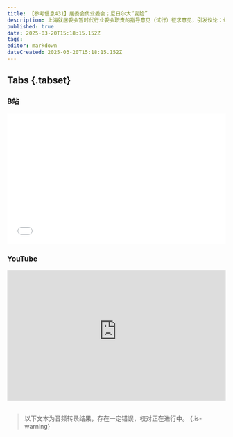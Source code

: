 ```yaml
---
title: 【参考信息431】居委会代业委会；尼日尔大“变脸”
description: 上海就居委会暂时代行业委会职责的指导意见（试行）征求意见，引发议论：业主自治空间要被居委会取缔了？尼日尔要求中石油等三家公司三名中国籍高管离境，发生了什么？2015年，李嘉诚出售内地房地产和港口设施，官方智库说“别让李嘉诚跑了”。时隔十年，李嘉诚因为出售海外资产再次来到风口浪尖。加拿大女富豪想在购买的英国庄园城堡上建国以避税，“大英帝国留给富豪的最后一件礼物”没了。英国要废除HNS英格兰。
published: true
date: 2025-03-20T15:18:15.152Z
tags: 
editor: markdown
dateCreated: 2025-03-20T15:18:15.152Z
---
```


## Tabs {.tabset}
### B站
<div style="position: relative; padding: 30% 45%;">
<iframe style="position: absolute; width: 100%; height: 100%; left: 0; top: 0;" src="//player.bilibili.com/player.html?&bvid=BV18DXeYHE3s&page=1&as_wide=1&high_quality=1&danmaku=1&autoplay=0" scrolling="no" border="0" frameborder="no" framespacing="0" allowfullscreen="true"></iframe>
</div>

### YouTube
<div style="position: relative; padding: 30% 45%;">
<iframe style="position: absolute; top: 0; left: 0; width: 100%; height: 100%;" src="https://www.youtube-nocookie.com/embed/YouTubeVID" title="YouTube video player" frameborder="0" allow="accelerometer; autoplay; clipboard-write; encrypted-media; gyroscope; picture-in-picture" allowfullscreen></iframe>
</div>

## 

> 以下文本为音频转录结果，存在一定错误，校对正在进行中。
{.is-warning}

